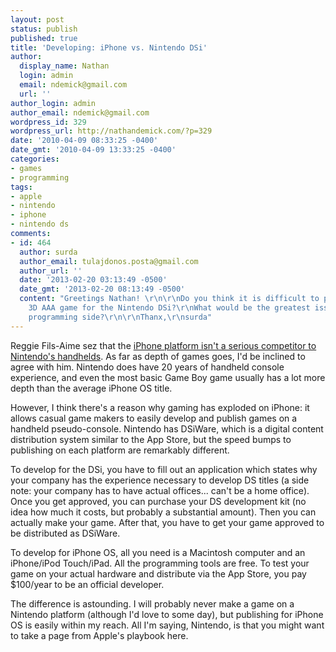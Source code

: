 ```yaml
---
layout: post
status: publish
published: true
title: 'Developing: iPhone vs. Nintendo DSi'
author:
  display_name: Nathan
  login: admin
  email: ndemick@gmail.com
  url: ''
author_login: admin
author_email: ndemick@gmail.com
wordpress_id: 329
wordpress_url: http://nathandemick.com/?p=329
date: '2010-04-09 08:33:25 -0400'
date_gmt: '2010-04-09 13:33:25 -0400'
categories:
- games
- programming
tags:
- apple
- nintendo
- iphone
- nintendo ds
comments:
- id: 464
  author: surda
  author_email: tulajdonos.posta@gmail.com
  author_url: ''
  date: '2013-02-20 03:13:49 -0500'
  date_gmt: '2013-02-20 08:13:49 -0500'
  content: "Greetings Nathan! \r\n\r\nDo you think it is difficult to port an iPhone
    3D AAA game for the Nintendo DSi?\r\nWhat would be the greatest issues on the
    programming side?\r\n\r\nThanx,\r\nsurda"
---
```

<p>Reggie Fils-Aime sez that the <a href="http://www.electronista.com/articles/10/04/06/nintendo.us.exec.thinks.iphone.games.unprofitable/">iPhone platform isn't a serious competitor to Nintendo's handhelds</a>. As far as depth of games goes, I'd be inclined to agree with him. Nintendo does have 20 years of handheld console experience, and even the most basic Game Boy game usually has a lot more depth than the average iPhone OS title. </p>
<p>However, I think there's a reason why gaming has exploded on iPhone: it allows casual game makers to easily develop and publish games on a handheld pseudo-console. Nintendo has DSiWare, which is a digital content distribution system similar to the App Store, but the speed bumps to publishing on each platform are remarkably different. </p>
<p>To develop for the DSi, you have to fill out an application which states why your company has the experience necessary to develop DS titles (a side note: your company has to have actual offices... can't be a home office). Once you get approved, you can purchase your DS development kit (no idea how much it costs, but probably a substantial amount). Then you can actually make your game. After that, you have to get your game approved to be distributed as DSiWare. </p>
<p>To develop for iPhone OS, all you need is a Macintosh computer and an iPhone/iPod Touch/iPad. All the programming tools are free. To test your game on your actual hardware and distribute via the App Store, you pay $100/year to be an official developer. </p>
<p>The difference is astounding. I will probably never make a game on a Nintendo platform (although I'd love to some day), but publishing for iPhone OS is easily within my reach. All I'm saying, Nintendo, is that you might want to take a page from Apple's playbook here.</p>
